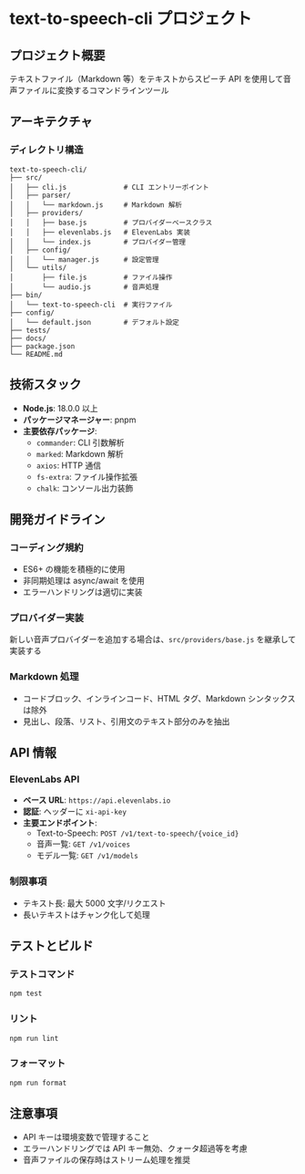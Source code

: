 # text-to-speech-cli プロジェクト

## プロジェクト概要
テキストファイル（Markdown 等）をテキストからスピーチ API を使用して音声ファイルに変換するコマンドラインツール

## アーキテクチャ

### ディレクトリ構造
```
text-to-speech-cli/
├── src/
│   ├── cli.js              # CLI エントリーポイント
│   ├── parser/
│   │   └── markdown.js     # Markdown 解析
│   ├── providers/
│   │   ├── base.js         # プロバイダーベースクラス
│   │   ├── elevenlabs.js   # ElevenLabs 実装
│   │   └── index.js        # プロバイダー管理
│   ├── config/
│   │   └── manager.js      # 設定管理
│   └── utils/
│       ├── file.js         # ファイル操作
│       └── audio.js        # 音声処理
├── bin/
│   └── text-to-speech-cli  # 実行ファイル
├── config/
│   └── default.json        # デフォルト設定
├── tests/
├── docs/
├── package.json
└── README.md
```

## 技術スタック
- **Node.js**: 18.0.0 以上
- **パッケージマネージャー**: pnpm
- **主要依存パッケージ**:
  - `commander`: CLI 引数解析
  - `marked`: Markdown 解析
  - `axios`: HTTP 通信
  - `fs-extra`: ファイル操作拡張
  - `chalk`: コンソール出力装飾

## 開発ガイドライン

### コーディング規約
- ES6+ の機能を積極的に使用
- 非同期処理は async/await を使用
- エラーハンドリングは適切に実装

### プロバイダー実装
新しい音声プロバイダーを追加する場合は、`src/providers/base.js` を継承して実装する

### Markdown 処理
- コードブロック、インラインコード、HTML タグ、Markdown シンタックスは除外
- 見出し、段落、リスト、引用文のテキスト部分のみを抽出

## API 情報

### ElevenLabs API
- **ベース URL**: `https://api.elevenlabs.io`
- **認証**: ヘッダーに `xi-api-key`
- **主要エンドポイント**:
  - Text-to-Speech: `POST /v1/text-to-speech/{voice_id}`
  - 音声一覧: `GET /v1/voices`
  - モデル一覧: `GET /v1/models`

### 制限事項
- テキスト長: 最大 5000 文字/リクエスト
- 長いテキストはチャンク化して処理

## テストとビルド

### テストコマンド
```bash
npm test
```

### リント
```bash
npm run lint
```

### フォーマット
```bash
npm run format
```

## 注意事項
- API キーは環境変数で管理すること
- エラーハンドリングでは API キー無効、クォータ超過等を考慮
- 音声ファイルの保存時はストリーム処理を推奨